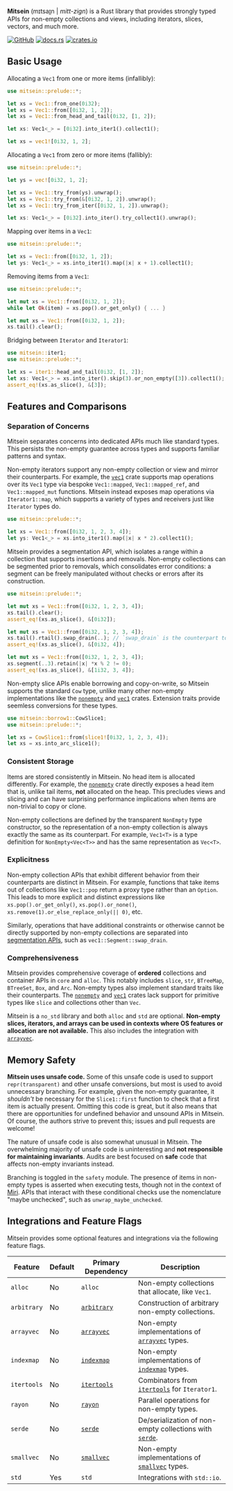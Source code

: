 **Mitsein** (mɪtsaɪ̯n | _mitt-zign_) is a Rust library that provides strongly
typed APIs for non-empty collections and views, including iterators, slices,
vectors, and much more.

[![GitHub](https://img.shields.io/badge/GitHub-olson--sean--k/mitsein-8da0cb?logo=github&style=for-the-badge)](https://github.com/olson-sean-k/mitsein)
[![docs.rs](https://img.shields.io/badge/docs.rs-mitsein-66c2a5?logo=rust&style=for-the-badge)](https://docs.rs/mitsein)
[![crates.io](https://img.shields.io/crates/v/mitsein.svg?logo=rust&style=for-the-badge)](https://crates.io/crates/mitsein)

## Basic Usage

Allocating a `Vec1` from one or more items (infallibly):

```rust
use mitsein::prelude::*;

let xs = Vec1::from_one(0i32);
let xs = Vec1::from([0i32, 1, 2]);
let xs = Vec1::from_head_and_tail(0i32, [1, 2]);

let xs: Vec1<_> = [0i32].into_iter1().collect1();

let xs = vec1![0i32, 1, 2];
```

Allocating a `Vec1` from zero or more items (fallibly):

```rust
use mitsein::prelude::*;

let ys = vec![0i32, 1, 2];

let xs = Vec1::try_from(ys).unwrap();
let xs = Vec1::try_from(&[0i32, 1, 2]).unwrap();
let xs = Vec1::try_from_iter([0i32, 1, 2]).unwrap();

let xs: Vec1<_> = [0i32].into_iter().try_collect1().unwrap();
```

Mapping over items in a `Vec1`:

```rust
use mitsein::prelude::*;

let xs = Vec1::from([0i32, 1, 2]);
let ys: Vec1<_> = xs.into_iter1().map(|x| x + 1).collect1();
```

Removing items from a `Vec1`:

```rust
use mitsein::prelude::*;

let mut xs = Vec1::from([0i32, 1, 2]);
while let Ok(item) = xs.pop().or_get_only() { ... }

let mut xs = Vec1::from([0i32, 1, 2]);
xs.tail().clear();
```

Bridging between `Iterator` and `Iterator1`:

```rust
use mitsein::iter1;
use mitsein::prelude::*;

let xs = iter1::head_and_tail(0i32, [1, 2]);
let xs: Vec1<_> = xs.into_iter().skip(3).or_non_empty([3]).collect1();
assert_eq!(xs.as_slice(), &[3]);
```

## Features and Comparisons

### Separation of Concerns

Mitsein separates concerns into dedicated APIs much like standard types. This
persists the non-empty guarantee across types and supports familiar patterns and
syntax.

Non-empty iterators support any non-empty collection or view and mirror their
counterparts. For example, the [`vec1`] crate supports map operations over its
`Vec1` type via bespoke `Vec1::mapped`, `Vec1::mapped_ref`, and
`Vec1::mapped_mut` functions. Mitsein instead exposes map operations via
`Iterator1::map`, which supports a variety of types and receivers just like
`Iterator` types do.

```rust
use mitsein::prelude::*;

let xs = Vec1::from([0i32, 1, 2, 3, 4]);
let ys: Vec1<_> = xs.into_iter1().map(|x| x * 2).collect1();
```

Mitsein provides a segmentation API, which isolates a range within a collection
that supports insertions and removals. Non-empty collections can be segmented
prior to removals, which consolidates error conditions: a segment can be freely
manipulated without checks or errors after its construction.

```rust
use mitsein::prelude::*;

let mut xs = Vec1::from([0i32, 1, 2, 3, 4]);
xs.tail().clear();
assert_eq!(xs.as_slice(), &[0i32]);

let mut xs = Vec1::from([0i32, 1, 2, 3, 4]);
xs.tail().rtail().swap_drain(..); // `swap_drain` is the counterpart to `drain`.
assert_eq!(xs.as_slice(), &[0i32, 4]);

let mut xs = Vec1::from([0i32, 1, 2, 3, 4]);
xs.segment(..3).retain(|x| *x % 2 != 0);
assert_eq!(xs.as_slice(), &[1i32, 3, 4]);
```

Non-empty slice APIs enable borrowing and copy-on-write, so Mitsein supports
the standard `Cow` type, unlike many other non-empty implementations like the
[`nonempty`] and [`vec1`] crates. Extension traits provide seemless conversions
for these types.

```rust
use mitsein::borrow1::CowSlice1;
use mitsein::prelude::*;

let xs = CowSlice1::from(slice1![0i32, 1, 2, 3, 4]);
let xs = xs.into_arc_slice1();
```

### Consistent Storage

Items are stored consistently in Mitsein. No head item is allocated differently.
For example, the [`nonempty`] crate directly exposes a head item that is, unlike
tail items, **not** allocated on the heap. This precludes views and slicing and
can have surprising performance implications when items are non-trivial to copy
or clone.

Non-empty collections are defined by the transparent `NonEmpty` type
constructor, so the representation of a non-empty collection is always exactly
the same as its counterpart. For example, `Vec1<T>` is a type definition for
`NonEmpty<Vec<T>>` and has the same representation as `Vec<T>`.

### Explicitness

Non-empty collection APIs that exhibit different behavior from their
counterparts are distinct in Mitsein. For example, functions that take items out
of collections like `Vec1::pop` return a proxy type rather than an `Option`.
This leads to more explicit and distinct expressions like
`xs.pop().or_get_only()`, `xs.pop().or_none()`,
`xs.remove(1).or_else_replace_only(|| 0)`, etc.

Similarly, operations that have additional constraints or otherwise cannot be
directly supported by non-empty collections are separated into [segmentation
APIs](#separation-of-concerns), such as `vec1::Segment::swap_drain`.

### Comprehensiveness

Mitsein provides comprehensive coverage of **ordered** collections and container
APIs in `core` and `alloc`. This notably includes `slice`, `str`, `BTreeMap`,
`BTreeSet`, `Box`, and `Arc`. Non-empty types also implement standard traits
like their counterparts. The [`nonempty`] and [`vec1`] crates lack support for
primitive types like `slice` and collections other than `Vec`.

Mitsein is a `no_std` library and both `alloc` and `std` are optional.
**Non-empty slices, iterators, and arrays can be used in contexts where OS
features or allocation are not available.** This also includes the integration
with [`arrayvec`][`arrayvec`].

## Memory Safety

**Mitsein uses unsafe code.** Some of this unsafe code is used to support
`repr(transparent)` and other unsafe conversions, but most is used to avoid
unnecessary branching. For example, given the non-empty guarantee, it
_shouldn't_ be necessary for the `Slice1::first` function to check that a first
item is actually present. Omitting this code is great, but it also means that
there are opportunities for undefined behavior and unsound APIs in Mitsein. Of
course, the authors strive to prevent this; issues and pull requests are
welcome!

The nature of unsafe code is also somewhat unusual in Mitsein. The overwhelming
majority of unsafe code is uninteresting and **not responsible for maintaining
invariants**. Audits are best focused on **safe** code that affects non-empty
invariants instead.

Branching is toggled in the `safety` module. The presence of items in non-empty
types is asserted when executing tests, though not in the context of
[Miri][`miri`]. APIs that interact with these  conditional checks use the
nomenclature "maybe unchecked", such as `unwrap_maybe_unchecked`.

## Integrations and Feature Flags

Mitsein provides some optional features and integrations via the following
feature flags.

| Feature     | Default | Primary Dependency | Description                                               |
|-------------|---------|--------------------|-----------------------------------------------------------|
| `alloc`     | No      | `alloc`            | Non-empty collections that allocate, like `Vec1`.         |
| `arbitrary` | No      | [`arbitrary`]      | Construction of arbitrary non-empty collections.          |
| `arrayvec`  | No      | [`arrayvec`]       | Non-empty implementations of [`arrayvec`] types.          |
| `indexmap`  | No      | [`indexmap`]       | Non-empty implementations of [`indexmap`] types.          |
| `itertools` | No      | [`itertools`]      | Combinators from [`itertools`] for `Iterator1`.           |
| `rayon`     | No      | [`rayon`]          | Parallel operations for non-empty types.                  |
| `serde`     | No      | [`serde`]          | De/serialization of non-empty collections with [`serde`]. |
| `smallvec`  | No      | [`smallvec`]       | Non-empty implementations of [`smallvec`] types.          |
| `std`       | Yes     | `std`              | Integrations with `std::io`.                              |

[`arbitrary`]: https://crates.io/crates/arbitrary
[`arrayvec`]: https://crates.io/crates/arrayvec
[`indexmap`]: https://crates.io/crates/indexmap
[`itertools`]: https://crates.io/crates/itertools
[`miri`]: https://github.com/rust-lang/miri
[`nonempty`]: https://crates.io/crates/nonempty
[`nunny`]: https://crates.io/crates/nunny
[`rayon`]: https://crates.io/crates/rayon
[`serde`]: https://crates.io/crates/serde
[`smallvec`]: https://crates.io/crates/smallvec
[`vec1`]: https://crates.io/crates/vec1
